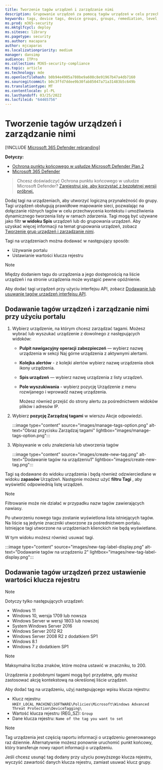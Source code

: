 ```yaml
---
title: Tworzenie tagów urządzeń i zarządzanie nimi
description: Grupowanie urządzeń za pomocą tagów urządzeń w celu przechwytywania kontekstu i umożliwienia dynamicznego tworzenia list w ramach zdarzenia
keywords: tags, device tags, device groups, groups, remediation, level, rules, aad group, role, assign, rank
ms.prod: m365-security
ms.mktglfcycl: deploy
ms.sitesec: library
ms.pagetype: security
ms.author: macapara
author: mjcaparas
ms.localizationpriority: medium
manager: dansimp
audience: ITPro
ms.collection: M365-security-compliance
ms.topic: article
ms.technology: mde
ms.openlocfilehash: b0b94e4905a780be9a608c8e91967b47a4db7160
ms.sourcegitcommit: b0c3ffd7ddee9b30fab85047a71a31483b5c649b
ms.translationtype: MT
ms.contentlocale: pl-PL
ms.lasthandoff: 03/25/2022
ms.locfileid: "64465756"
---
```

# <a name="create-and-manage-device-tags"></a>Tworzenie tagów urządzeń i zarządzanie nimi

[!INCLUDE [Microsoft 365 Defender rebranding](../../includes/microsoft-defender.md)]

**Dotyczy:**
- [Ochrona punktu końcowego w usłudze Microsoft Defender Plan 2](https://go.microsoft.com/fwlink/p/?linkid=2154037)
- [Microsoft 365 Defender](https://go.microsoft.com/fwlink/?linkid=2118804)

> Chcesz doświadczyć Ochrona punktu końcowego w usłudze Microsoft Defender? [Zarejestruj się, aby korzystać z bezpłatnej wersji próbnej.](https://signup.microsoft.com/create-account/signup?products=7f379fee-c4f9-4278-b0a1-e4c8c2fcdf7e&ru=https://aka.ms/MDEp2OpenTrial?ocid=docs-wdatp-exposedapis-abovefoldlink)

Dodaj tagi na urządzeniach, aby utworzyć logiczną przynależność do grupy. Tagi urządzeń obsługują prawidłowe mapowanie sieci, pozwalając na dołączanie różnych tagów w celu przechwycenia kontekstu i umożliwienia dynamicznego tworzenia listy w ramach zdarzenia. Tagi mogą być używane jako filtr **w widoku Spis** urządzeń lub do grupowania urządzeń. Aby uzyskać więcej informacji na temat grupowania urządzeń, zobacz [Tworzenie grup urządzeń i zarządzanie nimi](machine-groups.md).

Tagi na urządzeniach można dodawać w następujący sposób:

- Używanie portalu
- Ustawianie wartości klucza rejestru

> [!NOTE]
> Między dodaniem tagu do urządzenia a jego dostępnością na liście urządzeń i na stronie urządzenia może wystąpić pewne opóźnienie.

Aby dodać tagi urządzeń przy użyciu interfejsu API, zobacz [Dodawanie lub usuwanie tagów urządzeń interfejsu API](add-or-remove-machine-tags.md).

## <a name="add-and-manage-device-tags-using-the-portal"></a>Dodawanie tagów urządzeń i zarządzanie nimi przy użyciu portalu

1. Wybierz urządzenie, na którym chcesz zarządzać tagami. Możesz wybrać lub wyszukać urządzenie z dowolnego z następujących widoków:

   - **Pulpit nawigacyjny operacji zabezpieczeń** — wybierz nazwę urządzenia w sekcji Naj górne urządzenia z aktywnymi alertami.
   - **Kolejka alertów** - z kolejki alertów wybierz nazwę urządzenia obok ikony urządzenia.
   - **Spis urządzeń** — wybierz nazwę urządzenia z listy urządzeń.
   - **Pole wyszukiwania** - wybierz pozycję Urządzenie z menu rozwijanego i wprowadź nazwę urządzenia.

     Możesz również przejść do strony alertu za pośrednictwem widoków plików i adresów IP.

2. Wybierz **pozycję Zarządzaj tagami** w wierszu Akcje odpowiedzi.

    :::image type="content" source="images/manage-tags-option.png" alt-text="Obraz przycisku Zarządzaj tagami" lightbox="images/manage-tags-option.png":::
    

3. Wpisywanie w celu znalezienia lub utworzenia tagów

    :::image type="content" source="images/create-new-tag.png" alt-text="Dodawanie tagów na urządzeniu1" lightbox="images/create-new-tag.png":::

Tagi są dodawane do widoku urządzenia i będą również odzwierciedlane w widoku **zapasów** Urządzeń. Następnie możesz użyć **filtru Tagi** , aby wyświetlić odpowiednią listę urządzeń.

> [!NOTE]
> Filtrowanie może nie działać w przypadku nazw tagów zawierających nawiasy.
>
> Po utworzeniu nowego tagu zostanie wyświetlona lista istniejących tagów. Na liście są jedynie znaczniki utworzone za pośrednictwem portalu. Istniejące tagi utworzone na urządzeniach klienckich nie będą wyświetlane.

W tym widoku możesz również usuwać tagi.

:::image type="content" source="images/new-tag-label-display.png" alt-text="Dodawanie tagów na urządzeniu 2" lightbox="images/new-tag-label-display.png":::

## <a name="add-device-tags-by-setting-a-registry-key-value"></a>Dodawanie tagów urządzeń przez ustawienie wartości klucza rejestru

> [!NOTE]
> Dotyczy tylko następujących urządzeń:
>
> - Windows 11
> - Windows 10, wersja 1709 lub nowsza
> - Windows Server w wersji 1803 lub nowszej
> - System Windows Server 2016
> - Windows Server 2012 R2
> - Windows Server 2008 R2 z dodatkiem SP1
> - Windows 8.1
> - Windows 7 z dodatkiem SP1

> [!NOTE]
> Maksymalna liczba znaków, które można ustawić w znaczniku, to 200.

Urządzenia z podobnymi tagami mogą być przydatne, gdy musisz zastosować akcję kontekstową na określonej liście urządzeń.

Aby dodać tag na urządzeniu, użyj następującego wpisu klucza rejestru:

- Klucz rejestru: `HKEY_LOCAL_MACHINE\SOFTWARE\Policies\Microsoft\Windows Advanced Threat Protection\DeviceTagging\`
- Wartość klucza rejestru (REG_SZ): `Group`
- Dane klucza rejestru: `Name of the tag you want to set`

> [!NOTE]
> Tag urządzenia jest częścią raportu informacji o urządzeniu generowanego raz dziennie. Alternatywnie możesz ponownie uruchomić punkt końcowy, który transferuje nowy raport informacji o urządzeniu.
>
> Jeśli chcesz usunąć tag dodany przy użyciu powyższego klucza rejestru, wyczyść zawartość danych klucza rejestru, zamiast usuwać klucz grupy.
